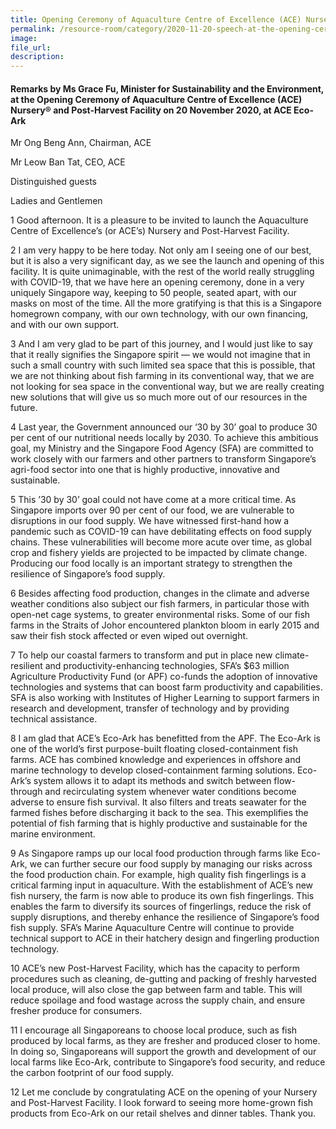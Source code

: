 ```yaml
---  
title: Opening Ceremony of Aquaculture Centre of Excellence (ACE) Nursery and Post-Harvest Facility - Grace Fu  
permalink: /resource-room/category/2020-11-20-speech-at-the-opening-ceremony-of-aquaculture-centre-of-excellence-nursery-and-post-harvest-facility/  
image:  
file_url:  
description:  
---  
```


#### Remarks by Ms Grace Fu, Minister for Sustainability and the Environment, at the Opening Ceremony of Aquaculture Centre of Excellence (ACE) Nursery® and Post-Harvest Facility on 20 November 2020, at ACE Eco-Ark  

Mr Ong Beng Ann, Chairman, ACE  

Mr Leow Ban Tat, CEO, ACE  

Distinguished guests  

Ladies and Gentlemen  

1 Good afternoon. It is a pleasure to be invited to launch the Aquaculture Centre of Excellence’s (or ACE’s) Nursery and Post-Harvest Facility.   

2 I am very happy to be here today. Not only am I seeing one of our best, but it is also a very significant day, as we see the launch and opening of this facility. It is quite unimaginable, with the rest of the world really struggling with COVID-19, that we have here an opening ceremony, done in a very uniquely Singapore way, keeping to 50 people, seated apart, with our masks on most of the time. All the more gratifying is that this is a Singapore homegrown company, with our own technology, with our own financing, and with our own support.  

3 And I am very glad to be part of this journey, and I would just like to say that it really signifies the Singapore spirit — we would not imagine that in such a small country with such limited sea space that this is possible, that we are not thinking about fish farming in its conventional way, that we are not looking for sea space in the conventional way, but we are really creating new solutions that will give us so much more out of our resources in the future.   

4 Last year, the Government announced our ‘30 by 30’ goal to produce 30 per cent of our nutritional needs locally by 2030. To achieve this ambitious goal, my Ministry and the Singapore Food Agency (SFA) are committed to work closely with our farmers and other partners to transform Singapore’s agri-food sector into one that is highly productive, innovative and sustainable.    

5 This ’30 by 30’ goal could not have come at a more critical time.  As Singapore imports over 90 per cent of our food, we are vulnerable to disruptions in our food supply.  We have witnessed first-hand how a pandemic such as COVID-19 can have debilitating effects on food supply chains. These vulnerabilities will become more acute over time, as global crop and fishery yields are projected to be impacted by climate change.  Producing our food locally is an important strategy to strengthen the resilience of Singapore’s food supply.   

6 Besides affecting food production, changes in the climate and adverse weather conditions also subject our fish farmers, in particular those with open-net cage systems, to greater environmental risks. Some of our fish farms in the Straits of Johor encountered plankton bloom in early 2015 and saw their fish stock affected or even wiped out overnight.  

7 To help our coastal farmers to transform and put in place new climate-resilient and productivity-enhancing technologies, SFA’s $63 million Agriculture Productivity Fund (or APF) co-funds the adoption of innovative technologies and systems that can boost farm productivity and capabilities. SFA is also working with Institutes of Higher Learning to support farmers in research and development, transfer of technology and by providing technical assistance.   

8 I am glad that ACE’s Eco-Ark has benefitted from the APF. The Eco-Ark is one of the world’s first purpose-built floating closed-containment fish farms. ACE has combined knowledge and experiences in offshore and marine technology to develop closed-containment farming solutions.  Eco-Ark’s system allows it to adapt its methods and switch between flow-through and recirculating system whenever water conditions become adverse to ensure fish survival. It also filters and treats seawater for the farmed fishes before discharging it back to the sea. This exemplifies the potential of fish farming that is highly productive and sustainable for the marine environment.  

9 As Singapore ramps up our local food production through farms like Eco-Ark, we can further secure our food supply by managing our risks across the food production chain. For example, high quality fish fingerlings is a critical farming input in aquaculture. With the establishment of ACE’s new fish nursery, the farm is now able to produce its own fish fingerlings. This enables the farm to diversify its sources of fingerlings, reduce the risk of supply disruptions, and thereby enhance the resilience of Singapore’s food fish supply. SFA’s Marine Aquaculture Centre will continue to provide technical support to ACE in their hatchery design and fingerling production technology.  

10 ACE’s new Post-Harvest Facility, which has the capacity to perform procedures such as cleaning, de-gutting and packing of freshly harvested local produce, will also close the gap between farm and table. This will reduce spoilage and food wastage across the supply chain, and ensure fresher produce for consumers.  

11 I encourage all Singaporeans to choose local produce, such as fish produced by local farms, as they are fresher and produced closer to home. In doing so, Singaporeans will support the growth and development of our local farms like Eco-Ark, contribute to Singapore’s food security, and reduce the carbon footprint of our food supply.  

12 Let me conclude by congratulating ACE on the opening of your Nursery and Post-Harvest Facility. I look forward to seeing more home-grown fish products from Eco-Ark on our retail shelves and dinner tables.  Thank you.  

